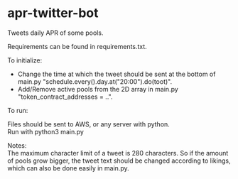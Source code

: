 # apr-twitter-bot

Tweets daily APR of some pools.

Requirements can be found in requirements.txt.  
  
  
To initialize:
- Change the time at which the tweet should be sent at the bottom of main.py "schedule.every().day.at("20:00").do(toot)".
- Add/Remove active pools from the 2D array in main.py "token_contract_addresses = ..".  
  
  
To run:  

Files should be sent to AWS, or any server with python.  
Run with python3 main.py  
  
  
  
Notes:  
The maximum character limit of a tweet is 280 characters. So if the amount of pools grow bigger, the tweet text should be changed according to likings, which can also be done easily in main.py.
